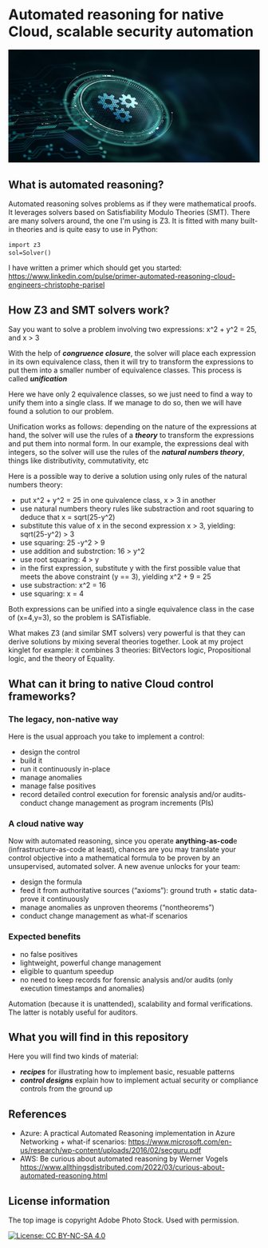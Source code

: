 # Automated reasoning for native Cloud, scalable security automation

![alt text](https://github.com/labyrinthinesecurity/automatedReasoning/blob/main/reasoning.jpeg)

## What is automated reasoning?

Automated reasoning solves problems as if they were mathematical proofs. It leverages solvers based on Satisfiability Modulo Theories (SMT).
There are many solvers around, the one I'm using is Z3. It is fitted with many built-in theories and is quite easy to use in Python:

```
import z3
sol=Solver()
```

I have written a primer which should get you started: https://www.linkedin.com/pulse/primer-automated-reasoning-cloud-engineers-christophe-parisel

## How Z3 and SMT solvers work?

Say you want to solve a problem involving two expressions: x^2 + y^2 = 25, and x > 3

With the help of ***congruence closure***, the solver will place each expression in its own equivalence class, then it will try to transform the expressions to put them into a smaller number of equivalence classes. This process is called ***unification***

Here we have only 2 equivalence classes, so we just need to find a way to unify them into a single class. If we manage to do so, then we will have found a solution to our problem.

Unification works as follows: depending on the nature of the expressions at hand, the solver will use the rules of a ***theory*** to transform the expressions and put them into normal form. In our example, the expressions deal with integers, so the solver will use the rules of the ***natural numbers theory***, things like distributivity, commutativity, etc

Here is a possible way to derive a solution using only rules of the natural numbers theory:
- put x^2 + y^2 = 25 in one quivalence class, x > 3 in another
- use natural numbers theory rules like substraction and root squaring to deduce that x = sqrt(25-y^2)
- substitute this value of x in the second expression x > 3, yielding: sqrt(25-y^2) > 3
- use squaring: 25 -y^2 > 9
- use addition and substrction: 16 > y^2
- use root squaring: 4 > y 
- in the first expression, substitute y with the first possible value that meets the above constraint (y == 3), yielding x^2 + 9 = 25
- use substraction: x^2 = 16
- use squaring: x = 4

Both expressions can be unified into a single equivalence class in the case of (x=4,y=3), so the problem is SATisfiable.

What makes Z3 (and similar SMT solvers) very powerful is that they can derive solutions by mixing several theories together. Look at my project kinglet for example: it combines 3 theories: BitVectors logic, Propositional logic, and the theory of Equality.

## What can it bring to native Cloud control frameworks?

### The legacy, non-native way
Here is the usual approach you take to implement a control:
- design the control
- build it
- run it continuously in-place
- manage anomalies
- manage false positives
- record detailed control execution for forensic analysis and/or audits- conduct change management as program increments (PIs)

### A cloud native way
Now with automated reasoning, since you operate **anything-as-cod**e (infrastructure-as-code at least),
chances are you may translate your control objective into a mathematical formula to be proven by an unsupervised, automated solver. A new avenue unlocks for your team:
- design the formula
- feed it from authoritative sources (“axioms”): ground truth + static data- prove it continuously
- manage anomalies as unproven theorems (“nontheorems”)
- conduct change management as what-if scenarios

### Expected benefits
- no false positives
- lightweight, powerful change management
- eligible to quantum speedup
- no need to keep records for forensic analysis and/or audits (only
execution timestamps and anomalies)

Automation (because it is unattended), scalability and formal verifications. The latter is notably useful for auditors.

## What you will find in this repository

Here you will find two kinds of material:
- ***recipes*** for illustrating how to implement basic, resuable patterns
- ***control designs*** explain how to implement actual security or compliance controls from the ground up

## References

- Azure: A practical Automated Reasoning implementation in Azure Networking + what-if scenarios: https://www.microsoft.com/en-us/research/wp-content/uploads/2016/02/secguru.pdf
- AWS: Be curious about automated reasoning by Werner Vogels https://www.allthingsdistributed.com/2022/03/curious-about-automated-reasoning.html

## License information

The top image is copyright Adobe Photo Stock. Used with permission. 

[![License: CC BY-NC-SA 4.0](https://img.shields.io/badge/License-CC%20BY--NC--SA%204.0-lightgrey.svg)](https://creativecommons.org/licenses/by-nc-sa/4.0/)
